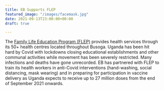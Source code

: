 ```yaml
---
title: EB Supports FLEP
featured_image: "/images/facemask.jpg"
date: 2021-09-13T23:00:00+00:00
draft: true

---
```

The [Family Life Education Program (FLEP)](http://flepuganda.org/ "http://flepuganda.org ") provides health services through its 50+ health centres located throughout Busoga. Uganda has been hit hard by Covid with lockdowns closing educational establishments and other communal activities while movement has been severely restricted. Many infections and deaths have gone unrecorded. EB has partnered with FLEP to train its health workers in anti-Covid interventions (hand-washing, social distancing, mask wearing) and in preparing for participation in vaccine delivery as Uganda expects to receive up to 27 million doses from the end of September 2021 onwards.